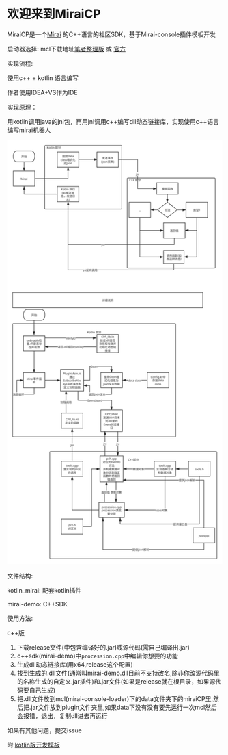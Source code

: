 # 欢迎来到MiraiCP #

MiraiCP是一个[Mirai](https://github.com/mamoe/mirai) 的C++语言的社区SDK，基于Mirai-console插件模板开发

启动器选择: mcl下载地址[笔者整理版](https://github.com/Nambers/MiraiEXE) 或 [官方](https://github.com/iTXTech/mirai-console-loader/)

实现流程:

使用c++ + kotlin 语言编写

作者使用IDEA+VS作为IDE

实现原理：

用kotlin调用java的jni包，再用jni调用c++编写dll动态链接库，实现使用c++语言编写mirai机器人

![项目流程](https://raw.githubusercontent.com/Nambers/MiraiCP/master/doc/pic/流程.svg?raw=true)

文件结构:

kotlin_mirai: 配套kotlin插件

mirai-demo: C++SDK

使用方法:

c++版
1. 下载release文件(中包含编译好的.jar)或源代码(需自己编译出.jar)
2. c++sdk(mirai-demo)中`procession.cpp`中编辑你想要的功能
3. 生成dll动态链接库(用x64,release这个配置)
4. 找到生成的.dll文件(通常叫mirai-demo.dll目前不支持改名,除非你改源代码里的名称生成的自定义.jar插件)和.jar文件(如果是release就在根目录，如果源代码要自己生成)
5. 把.dll文件放到mcl(mirai-console-loader)下的data文件夹下的miraiCP里,然后把.jar文件放到plugin文件夹里,如果data下没有没有要先运行一次mcl然后会报错，退出，复制dll进去再运行


如果有其他问题，提交issue

附:[kotlin版开发模板](https://github.com/Nambers/mirai_kotlin_example)